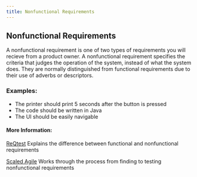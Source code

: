 ```yaml
---
title: Nonfunctional Requirements
---
```

## Nonfunctional Requirements

A nonfunctional requirement is one of two types of requirements you will recieve from a product owner. A nonfunctional requirement specifies the criteria that judges the operation of the system, instead of what the system does. They are normally distinguished from functional requirements due to their use of adverbs or descriptors.

### Examples:

* The printer should print 5 seconds after the button is pressed
* The code should be written in Java
* The UI should be easily navigable


#### More Information:

[ReQtest](http://reqtest.com/requirements-blog/functional-vs-non-functional-requirements/) Explains the difference between functional and nonfunctional requirements

[Scaled Agile](http://www.scaledagileframework.com/nonfunctional-requirements/) Works through the process from finding to testing nonfunctional requirements



